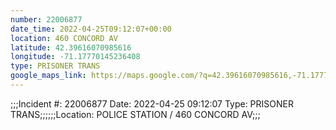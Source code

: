 ```yaml
---
number: 22006877
date_time: 2022-04-25T09:12:07+00:00
location: 460 CONCORD AV
latitude: 42.39616070985616
longitude: -71.17770145236408
type: PRISONER TRANS
google_maps_link: https://maps.google.com/?q=42.39616070985616,-71.17770145236408
---
```


;;;Incident #: 22006877  Date: 2022-04-25 09:12:07   Type: PRISONER TRANS;;;;;;Location: POLICE STATION / 460 CONCORD AV;;;
